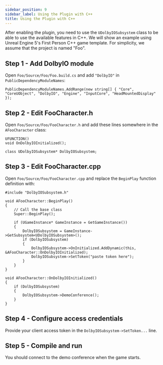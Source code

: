 ```yaml
---
sidebar_position: 9
sidebar_label: Using the Plugin with C++
title: Using the Plugin with C++
---
```


After enabling the plugin, you need to use the `UDolbyIOSubsystem` class to be able to use the available features in C++. We will show an example using Unreal Engine 5's First Person C++ game template. For simplicity, we assume that the project is named "Foo".

## Step 1 - Add DolbyIO module
Open `Foo/Source/Foo/Foo.build.cs` and add `"DolbyIO"` in `PublicDependencyModuleNames`:
```
PublicDependencyModuleNames.AddRange(new string[] { "Core", "CoreUObject", "DolbyIO", "Engine", "InputCore", "HeadMountedDisplay" });
```

## Step 2 - Edit FooCharacter.h
Open `Foo/Source/Foo/FooCharacter.h` and add these lines somewhere in the `AFooCharacter` class:
```
UFUNCTION()
void OnDolbyIOInitialized();

class UDolbyIOSubsystem* DolbyIOSubsystem;
```

## Step 3 - Edit FooCharacter.cpp
Open `Foo/Source/Foo/FooCharacter.cpp` and replace the `BeginPlay` function definition with:
```
#include "DolbyIOSubsystem.h"

void AFooCharacter::BeginPlay()
{
	// Call the base class  
	Super::BeginPlay();

	if (UGameInstance* GameInstance = GetGameInstance())
	{
		DolbyIOSubsystem = GameInstance->GetSubsystem<UDolbyIOSubsystem>();
		if (DolbyIOSubsystem)
		{
			DolbyIOSubsystem->OnInitialized.AddDynamic(this, &AFooCharacter::OnDolbyIOInitialized);
			DolbyIOSubsystem->SetToken("paste token here");
		}
	}
}

void AFooCharacter::OnDolbyIOInitialized()
{
	if (DolbyIOSubsystem)
	{
		DolbyIOSubsystem->DemoConference();
	}
}
```

## Step 4 - Configure access credentials
Provide your client access token in the `DolbyIOSubsystem->SetToken...` line.

## Step 5 - Compile and run
You should connect to the demo conference when the game starts.
